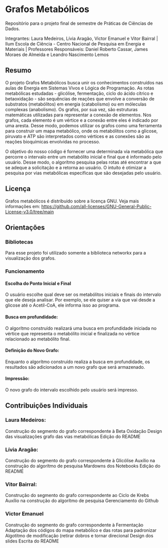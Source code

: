 # Grafos Metabólicos

Repositório para o projeto final de semestre de Práticas de Ciências de Dados.

Integrantes: Laura Medeiros, Lívia Aragão, Victor Emanuel e Vitor Bairral |
Ilum Escola de Ciência - Centro Nacional de Pesquisa em Energia e Materiais |
Professores Responsáveis: Daniel Roberto Cassar, James Moraes de Almeida e Leandro Nascimento Lemos


## Resumo
O projeto Grafos Metabólicos busca unir os conhecimentos construídos nas aulas de Energia em Sistemas Vivos e Lógica de Programação.
As rotas metabólicas estudadas - glicólise, fermentação, ciclo do ácido cítrico e betaoxidação - são sequências de reações que envolve a conversão de substratos (metabólitos) em energia (catabolismo) ou em móleculas complexas (anabolismo). Os grafos, por sua vez, são estruturas matemáticas utilizadas para representar a conexão de elementos. Nos grafos, cada elemento é um vértice e a conexão entre eles é indicado por uma aresta. Desse modo, podemos utilizar os grafos como uma ferramenta para construir um mapa metabólico, onde os metabólitos como a glicose, piruvato e ATP são interpretados como vértices e as conexões são as reações bioquímicas envolvidas no processo.

O objetivo do nosso código é fornecer uma determinada via metabólica que percorre o intervalo entre um metabólito inicial e final que é informado pelo usuário. Desse modo, o algorítmo pesquisa pelas rotas até encontrar a que se adeque a solicitação e a retorna ao usuário. O intuíto é otimizar a pesquisa por vias metabólicas específicas que são desejadas pelo usuário. 

## Licença

Grafos metabólicos é distribuido sobre a licença GNU. Veja mais informações em: https://github.com/all-licenses/GNU-General-Public-License-v3.0/tree/main

## Orientações

### Bibliotecas

Para esse projeto foi utilizado somente a biblioteca networkx para a visualização dos grafos. 

### Funcionamento

#### Escolha do Ponto Inicial e Final

O usuário escolhe qual deve ser os metabólitos iniciais e finais do intervalo que ele deseja analisar. Por exemplo, se ele quiser a via que vai desde a glicose até o Acetil-CoA, ele informa isso ao programa.

#### Busca em profundidade:

O algorítmo construído realizará uma busca em profundidade iniciada no vértice que representa o metabólito inicial e finalizada no vértice relacionado ao metabólito final.

#### Definição do Novo Grafo:

Enquanto o algorítmo construído realiza a busca em profundidade, os resultados são adicionados a um novo grafo que será armazenado.

#### Impressão:

O novo grafo do intervalo escolhido pelo usuário será impresso.

## Contribuições Individuais
### Laura Medeiros:
Construção do segmento do grafo correspondente à Beta Oxidação
Design das visualizações grafo das vias metabólicas
Edição do README

### Lívia Aragão:
Construção do segmento do grafo correspondente à Glicólise
Auxílio na construção do algorítmo de pesquisa
Mardowns dos Notebooks
Edição do README

### Vitor Bairral:
Construção do segmento do grafo correspondente ao Ciclo de Krebs
Auxílio na construção do algorítmo de pesquisa
Gerenciamento do Github

### Victor Emanuel
Construção do segmento do grafo correspondente à Fermentação
Adaptação dos códigos do mapa metabólico e das rotas para padronizar 
Algotitmo de modificação (retirar dobros e tornar direcional
Design dos slides
Escrita do README

